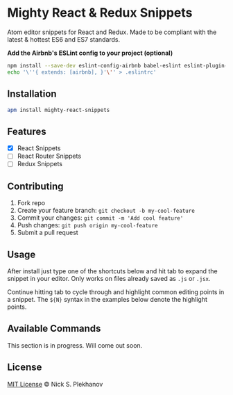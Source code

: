 # Mighty React & Redux Snippets

Atom editor snippets for React and Redux. Made to be compliant with the latest & hottest ES6 and ES7 standards.

**Add the Airbnb's ESLint config to your project (optional)**

```sh
npm install --save-dev eslint-config-airbnb babel-eslint eslint-plugin-react eslint
echo '\''{ extends: [airbnb], }'\'' > .eslintrc'
```

## Installation

```sh
apm install mighty-react-snippets
```

## Features

- [x] React Snippets
- [ ] React Router Snippets
- [ ] Redux Snippets

## Contributing

1. Fork repo
1. Create your feature branch: `git checkout -b my-cool-feature`
1. Commit your changes: `git commit -m 'Add cool feature'`
1. Push changes: `git push origin my-cool-feature`
1. Submit a pull request

## Usage

After install just type one of the shortcuts below and hit tab to expand the snippet in your editor. Only works on files already saved as `.js` or `.jsx`.

Continue hitting tab to cycle through and highlight common editing points in a snippet. The `${N}` syntax in the examples below denote the highlight points.

## Available Commands

This section is in progress. Will come out soon.

## License

[MIT License](https://nicksp.mit-license.org/) © Nick S. Plekhanov
